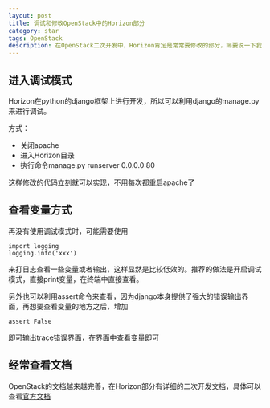 ```yaml
---
layout: post
title: 调试和修改OpenStack中的Horizon部分
category: star
tags: OpenStack
description: 在OpenStack二次开发中，Horizon肯定是常常要修改的部分，简要说一下我自己调试和修改的方式
---
```


## 进入调试模式
Horizon在python的django框架上进行开发，所以可以利用django的manage.py来进行调试。

方式：

- 关闭apache
- 进入Horizon目录
- 执行命令manage.py runserver 0.0.0.0:80

这样修改的代码立刻就可以实现，不用每次都重启apache了

## 查看变量方式
再没有使用调试模式时，可能需要使用

    import logging
    logging.info('xxx')

来打日志查看一些变量或者输出，这样显然是比较低效的。推荐的做法是开启调试模式，直接print变量，在终端中直接查看。

另外也可以利用assert命令来查看，因为django本身提供了强大的错误输出界面，再想要查看变量的地方之后，增加

    assert False

即可输出trace错误界面，在界面中查看变量即可

## 经常查看文档
OpenStack的文档越来越完善，在Horizon部分有详细的二次开发文档，具体可以查看[官方文档](http://docs.openstack.org/developer/horizon/)